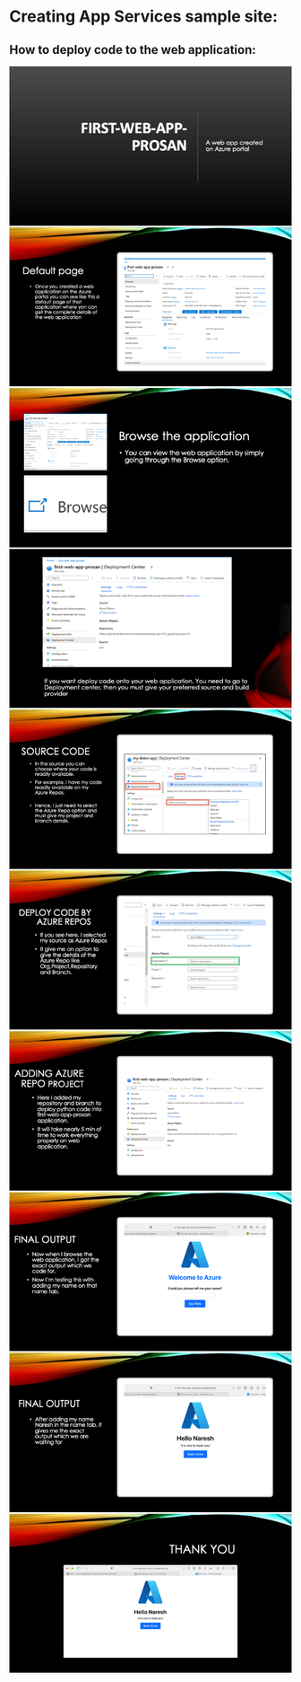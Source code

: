 # Creating App Services sample site:

## How to deploy code to the web application:

![Slide1.png](/.attachments/Slide1-a93f9e14-5fe4-48c5-b0c4-f64dc48c0220.png)![Slide2.png](/.attachments/Slide2-02885cae-242c-48c9-bab8-a217e52b1a9b.png)![Slide3.png](/.attachments/Slide3-9c8a8a19-9eed-4a03-a5c1-7229e72fac75.png)![Slide4.png](/.attachments/Slide4-40a8e092-2953-47e6-8a38-f9254ac86ad6.png)![Slide5.png](/.attachments/Slide5-56e3d84a-1a8c-4ba2-bf9b-88a2a7982c66.png)![Slide6.png](/.attachments/Slide6-596b9335-9886-42b3-9df5-8a4a94acab4c.png)![Slide7.png](/.attachments/Slide7-d861961e-1bbb-407f-8bf0-d913d06ef422.png)![Slide8.png](/.attachments/Slide8-811e12ce-df53-4cef-a53e-e3da27d70260.png)![Slide9.png](/.attachments/Slide9-b78e8297-d985-49f9-9cce-c472044a04db.png)![Slide10.png](/.attachments/Slide10-9c4e0e35-7d8f-4e7b-8bfd-8a44055f4cd4.png)
